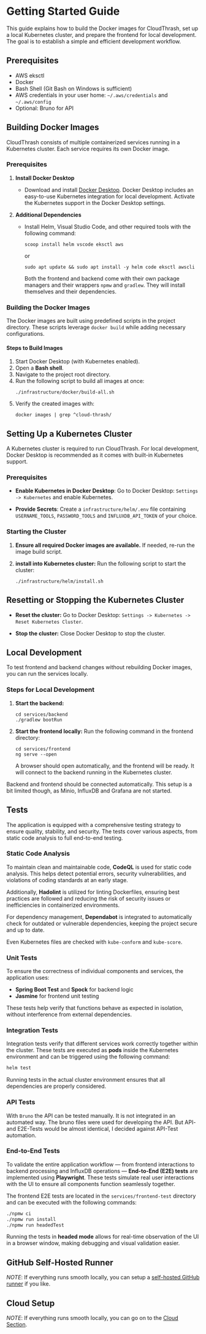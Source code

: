 # Getting Started Guide

This guide explains how to build the Docker images for CloudThrash, set up a local Kubernetes cluster, and prepare the frontend for local development. The goal is to establish a simple and efficient development workflow.

## Prerequisites

-   AWS eksctl
-   Docker
-   Bash Shell (Git Bash on Windows is sufficient)
-   AWS credentials in your user home: `~/.aws/credentials` and `~/.aws/config`
-   Optional: Bruno for API

## Building Docker Images

CloudThrash consists of multiple containerized services running in a Kubernetes cluster. Each service requires its own Docker image.

### Prerequisites

1. **Install Docker Desktop**
   - Download and install [Docker Desktop](https://www.docker.com/products/docker-desktop). Docker Desktop includes an easy-to-use Kubernetes integration for local development. Activate the Kubernetes support in the Docker Desktop settings.

2. **Additional Dependencies**
   - Install Helm, Visual Studio Code, and other required tools with the following command:
     ```shell
     scoop install helm vscode eksctl aws
     ```
     or
     ```shell
     sudo apt update && sudo apt install -y helm code eksctl awscli
     ```

     Both the frontend and backend come with their own package managers and their wrappers `npmw` and `gradlew`. They will install themselves and their dependencies.

### Building the Docker Images

The Docker images are built using predefined scripts in the project directory. These scripts leverage `docker build` while adding necessary configurations.

#### Steps to Build Images

1. Start Docker Desktop (with Kubernetes enabled).
2. Open a **Bash shell**.
3. Navigate to the project root directory.
4. Run the following script to build all images at once:
   ```shell
   ./infrastructure/docker/build-all.sh
   ```
5. Verify the created images with:
   ```shell
   docker images | grep ^cloud-thrash/
   ```

## Setting Up a Kubernetes Cluster

A Kubernetes cluster is required to run CloudThrash. For local development, Docker Desktop is recommended as it comes with built-in Kubernetes support.

### Prerequisites

- **Enable Kubernetes in Docker Desktop**:
  Go to Docker Desktop: `Settings -> Kubernetes` and enable Kubernetes.

- **Provide Secrets**:
   Create a `infrastructure/helm/.env` file containing `USERNAME_TOOLS`, `PASSWORD_TOOLS` and `INFLUXDB_API_TOKEN` of your choice.

### Starting the Cluster

1. **Ensure all required Docker images are available.**
   If needed, re-run the image build script.

2. **install into Kubernetes cluster:**
   Run the following script to start the cluster:
   ```shell
   ./infrastructure/helm/install.sh
   ```

## Resetting or Stopping the Kubernetes Cluster

- **Reset the cluster:**
  Go to Docker Desktop: `Settings -> Kubernetes -> Reset Kubernetes Cluster`.

- **Stop the cluster:**
  Close Docker Desktop to stop the cluster.

## Local Development

To test frontend and backend changes without rebuilding Docker images, you can run the services locally.

### Steps for Local Development

1. **Start the backend:**
   ```shell
   cd services/backend
   ./gradlew bootRun
   ```

2. **Start the frontend locally:**
   Run the following command in the frontend directory:
   ```shell
   cd services/frontend
   ng serve --open
   ```
   A browser should open automatically, and the frontend will be ready. It will connect to the backend running in the Kubernetes cluster.

Backend and frontend should be connected automatically. This setup is a bit limited though, as Minio, InfluxDB and Grafana are not started. 

## Tests  

The application is equipped with a comprehensive testing strategy to ensure quality, stability, and security. The tests cover various aspects, from static code analysis to full end-to-end testing.  

### Static Code Analysis  

To maintain clean and maintainable code, **CodeQL** is used for static code analysis. This helps detect potential errors, security vulnerabilities, and violations of coding standards at an early stage.  

Additionally, **Hadolint** is utilized for linting Dockerfiles, ensuring best practices are followed and reducing the risk of security issues or inefficiencies in containerized environments.  

For dependency management, **Dependabot** is integrated to automatically check for outdated or vulnerable dependencies, keeping the project secure and up to date.  

Even Kubernetes files are checked with `kube-conform` and `kube-score`.

### Unit Tests  

To ensure the correctness of individual components and services, the application uses:  

- **Spring Boot Test** and **Spock** for backend logic  
- **Jasmine** for frontend unit testing  

These tests help verify that functions behave as expected in isolation, without interference from external dependencies.  

### Integration Tests  

Integration tests verify that different services work correctly together within the cluster. These tests are executed as **pods** inside the Kubernetes environment and can be triggered using the following command:  

```bash
helm test
```  

Running tests in the actual cluster environment ensures that all dependencies are properly considered.

### API Tests

With `Bruno` the API can be tested manually. It is not integrated in an automated way. The bruno files were used for developing the API. But API- and E2E-Tests would be almost identical, I decided against API-Test automation.

### End-to-End Tests  

To validate the entire application workflow — from frontend interactions to backend processing and InfluxDB operations — **End-to-End (E2E) tests** are implemented using **Playwright**. These tests simulate real user interactions with the UI to ensure all components function seamlessly together.  

The frontend E2E tests are located in the `services/frontend-test` directory and can be executed with the following commands:  

```bash
./npmw ci
./npmw run install
./npmw run headedTest
```  

Running the tests in **headed mode** allows for real-time observation of the UI in a browser window, making debugging and visual validation easier.  

## GitHub Self-Hosted Runner

_NOTE_: If everything runs smooth locally, you can setup a [self-hosted GitHub runner](github-runner.md) if you like.

## Cloud Setup

_NOTE_: If everything runs smooth locally, you can go on to the [Cloud Section](cloud.md).
